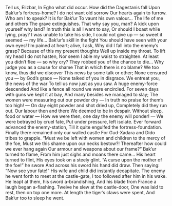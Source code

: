 Tell us, Elizbar, In Egho what did occur.
How did the Dagestanis fall Upon Bak’ur’s fortress-home?
I do not want old sorrow Our hearts again to furrow.
Who am I to speak? It is for Bak’ur To vaunt his own valour...
The life of me and others The grave extinguishes.
That why say you, man? A kick upon yourself why land?
In truth this is all I want to say, Or should I boast while lying, pray?
I was unable to take his side, I could not give up — so sweet it seemed — my life...
Bak’ur’s skill in the fight You should have seen with your own eyes!
I’m pained at heart; alive, I ask, Why did I fall into the enemy’s grasp?
Because of this my present thoughts Well up inside my throat.
To lift my head I do not hasten, Nor seem I able my waist to straighten.
At least you didn’t flee — so why cry? They robbed you of the chance to die...
Why judge you as a cause for shame That in which there is no blame?
We too know, thus did we discover This news by some talk or other;
None censured you — by God’s grace — None talked of you in disgrace.
We entreat you, the news of the war To tell us now just as you saw.
A huge enemy-force descended And like a fence all round we were encircled.
For seven days with guns we kept it at bay, And many besides we managed to slay;
The women were measuring out our powder dry — In truth no praise for them’s too high! —
On day eight powder and shot dried up, Completely did they run out.
Our labour then and there We deemed to be in despair.
Without sleep, food or water — How we were then, one day the enemy will ponder! —
We were betrayed by cruel fate, Put under pressure, left isolate.
Ever forward advanced the enemy-station, Till it quite engulfed the fortress-foundation.
Finally there remained only our walled castle For Gud-Xadara and Dido tribes to grapple.
“Must we be left with women and children to the mercy of the foe, Must we this shame upon our necks bestow?!
Thereafter how could we ever hang again Our armour and weapons about our frame?”
Bak’ur turned to flame, From him just sighs and moans there came...
His heart turned to flint, His eyes took on a steely glint.
“A curse upon the mother of the foe!” he swore And across his sword his hand did draw.
Then saying: “Now see your fate!” His wife and child did instantly decapitate.
The enemy he went forth to meet at the castle-gate, I too followed after him in his wake.
He leapt at them, his sword a-brandishing, And his blade from France a laugh began a-flashing.
Twelve he slew at the castle-door, One was laid to rest, then on top one more.
At length the tiger’s claws were spent, And Bak’ur too to sleep he went.
